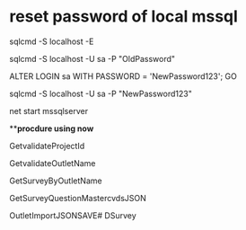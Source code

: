 

# reset password of local mssql
sqlcmd -S localhost -E

sqlcmd -S localhost -U sa -P "OldPassword"

ALTER LOGIN sa WITH PASSWORD = 'NewPassword123';
GO

sqlcmd -S localhost -U sa -P "NewPassword123"


net start mssqlserver

**********procdure using now********

GetvalidateProjectId

GetvalidateOutletName

GetSurveyByOutletName

GetSurveyQuestionMastercvdsJSON

OutletImportJSONSAVE# DSurvey
